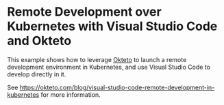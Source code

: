 # Remote Development over Kubernetes with Visual Studio Code and Okteto 

This example shows how to leverage [Okteto](https://github.com/okteto/okteto) to launch a remote development environment in Kubernetes, and use Visual Studio Code to develop directly in it. 

See https://okteto.com/blog/visual-studio-code-remote-development-in-kubernetes for more information.

